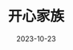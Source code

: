 ---
layout: page
title: 开心家族
description: >
  在影片结尾部分揭晓真相前，我觉得影片剧情拖沓、令人一头雾水，是三星的平庸之作；揭晓时眼泪不自觉往下掉，心中五味杂陈。一瞬间对男主产生了深深的共情，觉得他实在是太可怜太可怜了。再次证明了“喜剧的内核是悲剧”。不过即便深受感动，依然觉得瑜不掩瑕，前半部分的故事还是可以讲得更好些的。设定和走向跟《你好，李焕英》还挺像的，不过李焕英的前半段叙事比这部影片有意思多了。此外，美女护士猝不及防爱上男主的桥段也让我接受不能，有些男性意淫。
category: 电影
img: assets/img/movie/2023/su_nv_yang_cheng_ji.webp
star: 4
date: 2023-10-23
---